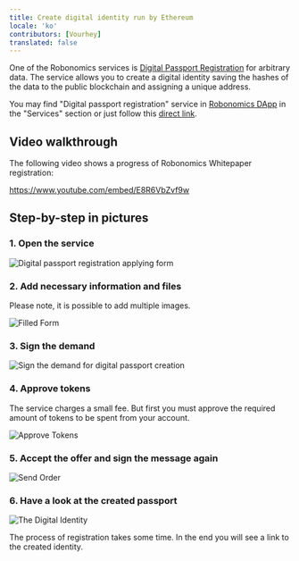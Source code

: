 ```yaml
---
title: Create digital identity run by Ethereum
locale: 'ko' 
contributors: [Vourhey]
translated: false
---
```


One of the Robonomics services is [Digital Passport Registration](https://dapp.robonomics.network/#/passport/) for arbitrary data. The service allows you to create a digital identity saving the hashes of the data to the public blockchain and assigning a unique address.

You may find "Digital passport registration" service in [Robonomics DApp](https://dapp.robonomics.network/) in the "Services" section or just follow this [direct link](https://dapp.robonomics.network/#/passport/).


## Video walkthrough

The following video shows a progress of Robonomics Whitepaper registration:

https://www.youtube.com/embed/E8R6VbZvf9w

## Step-by-step in pictures

### 1. Open the service

![Digital passport registration applying form](./images/case_digital_passport_1.jpg "Digital passport registration applying form")

### 2. Add necessary information and files

Please note, it is possible to add multiple images.

![Filled Form](./images/case_digital_passport_2.jpg "Filled Form")

### 3. Sign the demand

![Sign the demand for digital passport creation](./images/case_digital_passport_3.jpg "Sign the demand for digital passport creation")


### 4. Approve tokens

The service charges a small fee. But first you must approve the required amount of tokens to be spent from your account.

![Approve Tokens](./images/case_digital_passport_4.jpg "Approve Tokens")


### 5. Accept the offer and sign the message again

![Send Order](./images/case_digital_passport_5.jpg "Send Order")

### 6. Have a look at the created passport

![The Digital Identity](./images/case_digital_passport_6.jpg "The Digital Identity") 

The process of registration takes some time. In the end you will see a link to the created identity.
